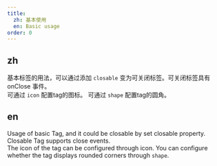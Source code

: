 ```yaml
---
title:
  zh: 基本使用
  en: Basic usage
order: 0
---
```


## zh

基本标签的用法，可以通过添加 `closable` 变为可关闭标签。可关闭标签具有 onClose 事件。  
可通过 `icon` 配置tag的图标。
可通过 `shape` 配置tag的圆角。

## en

Usage of basic Tag, and it could be closable by set closable property. Closable Tag supports close events.  
The icon of the tag can be configured through icon.
You can configure whether the tag displays rounded corners through `shape`.
